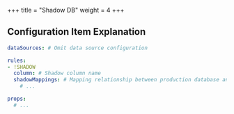 +++
title = "Shadow DB"
weight = 4
+++

## Configuration Item Explanation

```yaml
dataSources: # Omit data source configuration

rules:
- !SHADOW
  column: # Shadow column name
  shadowMappings: # Mapping relationship between production database and shadow database, key is the name of the production database, and value is the name of the shadow database
    # ...

props:
  # ...
```

